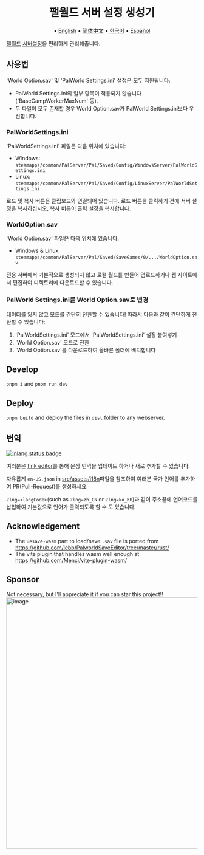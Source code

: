 <h1 align="center">
  <br>
    팰월드 서버 설정 생성기
  <br>
</h1>
<p align="center">
   • <a href="/README.md">English</a>
   • <a href="/docs/README_zh_CN.md">简体中文</a>
   • <a href="/docs/README_ko_KR.md">한국어</a>
   • <a href="/docs/README_es_ES.md">Español</a>
</p>

[팰월드](https://store.steampowered.com/app/1623730/Palworld/) [서버설정](https://tech.palworldgame.com/optimize-game-balance)을 편리하게 관리해줍니다.

## 사용법

'World Option.sav' 및 'PalWorld Settings.ini' 설정은 모두 지원됩니다:

- PalWorld Settings.ini의 일부 항목이 적용되지 않습니다('BaseCampWorkerMaxNum' 등).
- 두 파일이 모두 존재할 경우 World Option.sav가 PalWorld Settings.ini보다 우선합니다.

### PalWorldSettings.ini

'PalWorldSettings.ini' 파일은 다음 위치에 있습니다:

- Windows: `steamapps/common/PalServer/Pal/Saved/Config/WindowsServer/PalWorldSettings.ini`
- Linux: `steamapps/common/PalServer/Pal/Saved/Config/LinuxServer/PalWorldSettings.ini`

로드 및 복사 버튼은 클립보드와 연결되어 있습니다. 로드 버튼을 클릭하기 전에 서버 설정을 복사하십시오,
복사 버튼이 출력 설정을 복사합니다.

### WorldOption.sav

'World Option.sav' 파일은 다음 위치에 있습니다:

- Windows & Linux: `steamapps/common/PalServer/Pal/Saved/SaveGames/0/.../WorldOption.sav`

전용 서버에서 기본적으로 생성되지 않고 로컬 월드를 만들어 업로드하거나 웹 사이트에서 편집하여 디렉토리에 다운로드할 수 있습니다.

### PalWorld Settings.ini를 World Option.sav로 변경

데이터를 잃지 않고 모드를 간단히 전환할 수 있습니다! 따라서 다음과 같이 간단하게 전환할 수 있습니다:

1. 'PalWorldSettings.ini' 모드에서 'PalWorldSettings.ini' 설정 붙여넣기
2. 'World Option.sav' 모드로 전환
3. 'World Option.sav'를 다운로드하여 올바른 폴더에 배치합니다

## Develop

`pnpm i` and `pnpm run dev`

## Deploy

`pnpm build` and deploy the files in `dist` folder to any webserver.

## 번역

[![inlang status badge](https://badge.inlang.com/?url=github.com/Bluefissure/pal-conf)](https://fink.inlang.com/github.com/Bluefissure/pal-conf?ref=badge)

여러분은 [fink editor](https://fink.inlang.com/github.com/Bluefissure/pal-conf)를 통해 문장 번역을 업데이트 하거나 새로 추가할 수 있습니다.

자유롭게 `en-US.json` in [src/assets/i18n](/src/assets/i18n)파일을 참조하여 여러분 국가 언어를 추가하여 PR(Pull-Request)를 생성하세요.

`?lng=<langCode>`(such as `?lng=zh_CN` or `?lng=ko_KR`)과 같이 주소끝에 언어코드를 삽입하여 기본값으로 언어가 출력되도록 할 수 도 있습니다.

## Acknowledgement

- The `uesave-wasm` part to load/save `.sav` file is ported from https://github.com/iebb/PalworldSaveEditor/tree/master/rust/
- The vite plugin that handles wasm well enough at https://github.com/Menci/vite-plugin-wasm/

## Sponsor

Not necessary, but I'll appreciate it if you can star this project!!
<img width="662" alt="image" src="https://github.com/Bluefissure/pal-conf/assets/9719003/906de048-99cc-4448-bf21-93440ac0c1f1">
